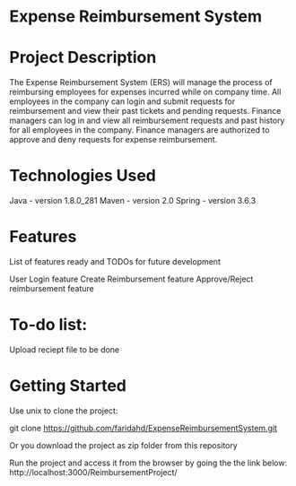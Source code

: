# Expense Reimbursement System
# Project Description

The Expense Reimbursement System (ERS) will manage the process of reimbursing employees for expenses incurred while on company time. All employees in the company can login and submit requests for reimbursement and view their past tickets and pending requests. Finance managers can log in and view all reimbursement requests and past history for all employees in the company. Finance managers are authorized to approve and deny requests for expense reimbursement. 

# Technologies Used
Java - version 1.8.0_281
Maven - version 2.0
Spring - version 3.6.3

# Features
List of features ready and TODOs for future development

User Login feature
Create Reimbursement feature
Approve/Reject reimbursement feature

# To-do list:

Upload reciept file to be done

# Getting Started
Use unix to clone the project:

git clone https://github.com/faridahd/ExpenseReimbursementSystem.git

Or you download the project as zip folder from this repository

Run the project and access it from the browser by going the the link below:
http://localhost:3000/ReimbursementProject/

